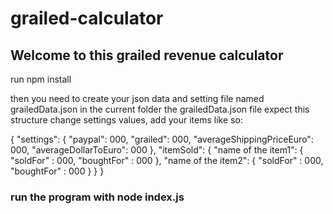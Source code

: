 # grailed-calculator

## Welcome to this grailed revenue calculator

run npm install

then you need to create your json data and setting file named grailedData.json in the current folder
the grailedData.json file expect this structure
change settings values, add your items like so:

{
  "settings": {
    "paypal": 000,
    "grailed": 000,
    "averageShippingPriceEuro": 000,
    "averageDollarToEuro": 000
  },
  "itemSold": {
    "name of the item1": {
      "soldFor" : 000,
      "boughtFor" : 000
    },
    "name of the item2": {
      "soldFor" : 000,
      "boughtFor" : 000
    }
  }
}

### run the program with node index.js
